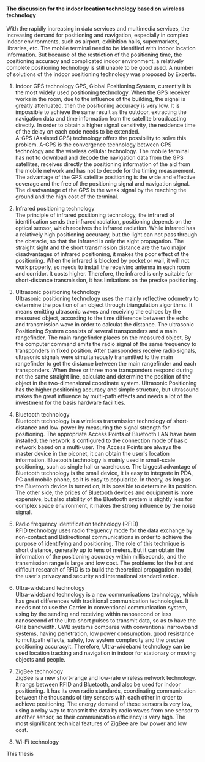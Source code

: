#### The discussion for the indoor location technology based on wireless technology 

With the rapidly increasing in data services and multimedia services, the increasing demand for positioning and navigation, especially in complex indoor environments, such as airport, exhibition halls, supermarkets, libraries, etc. The mobile terminal need to be identified with indoor location information. But because of the restriction of the positioning time, the positioning accuracy and complicated indoor environment, a relatively complete positioning technology is still unable to be good used. A number of solutions of the indoor positioning technology was proposed by Experts.


1. Indoor GPS technology
GPS, Global Positioning System, currently it is the most widely used positioning technology. When the GPS receiver works in the room, due to the influence of the building, the signal is greatly attenuated, then the positioning accuracy is very low. It is impossible to achieve the same result as the outdoor, extracting the navigation data and time information from the satellite broadcasting directly. In order to obtain a higher signal sensitivity, the residence time of the delay on each code needs to be extended.  
A-GPS (Assisted GPS) technology offers the possibility to solve this problem. A-GPS is the convergence technology between GPS technology and  the wireless cellular technology. The mobile terminal has not to download and decode the navigation data from the GPS satellites, receives directly the positioning information of the aid from the mobile network and has not to decode for the timing measurement.  
The advantage of the GPS satellite positioning is the wide and effective coverage and the free of the positioning signal and navigation signal. The disadvantage of the GPS is the weak signal by the reaching the ground and the high cost of the terminal.  

2. Infrared positioning technology  
The principle of infrared positioning technology, the infrared of identification sends the infrared radiation, positioning depends on the optical sensor, which receives the infrared radiation. While infrared has a relatively high positioning accuracy, but the light can not pass through the obstacle, so that the infrared is only the sight propagation. The straight sight and the short transmission distance are the two major disadvantages of infrared positioning, it makes the poor effect of the positioning. When the infrared is blocked by pocket or wall, it  will not work properly, so needs to install the receiving antenna in each room and corridor. It costs higher. Therefore, the infrared is only suitable for short-distance transmission, it has limitations on the precise positioning.

3. Ultrasonic positioning technology  
Ultrasonic positioning technology uses the mainly reflective odometry to determine the position of an object through triangulation algorithms. It means emitting ultrasonic waves and receiving the echoes by the measured object, according to the time difference between the echo and transmission wave in order to calculat the distance. The ultrasonic Positioning System consists of several transponders and a main rangefinder. The main rangefinder places on the measured object, By the computer command emits the radio signal of the same  frequency to transponders in fixed position. After transponders receive radio signals, ultrasonic signals were simultaneously transmitted to the main rangefinder to get the distance between the main rangefinder and each transponders. When three or three more transponders respond during not the same straight line, calculate and determine the position of the object in the two-dimensional coordinate system. Ultrasonic Positioning has the higher positioning accuracy and simple structure, but ultrasound makes the great influence by multi-path effects and needs a lot of the investment for the basis hardware facilities.  

4. Bluetooth technology  
Bluetooth technology is a wireless transmission technology of short-distance and low-power by measuring the signal strength for positioning. The appropriate Access Points of Bluetooth LAN have been installed, the network is configured to the connection mode of basic network based on a multi-user. The Access Points are always the master device in the piconet, it can obtain the user's location information. Bluetooth technology is mainly used in small-scale positioning, such as single hall or warehouse. The biggest advantage of Bluetooth technology is the small device, it is easy to integrate in PDA, PC and mobile phone, so it is easy to popularize. In theory, as long as the Bluetooth device is turned on, it is possible to determine its position. The other side, the prices of Bluetooth devices and equipment is more expensive, but also stability of the Bluetooth system is slightly less for complex space environment, it makes the strong influence by the noise signal.  

5. Radio frequency identification technology (RFID)  
RFID technology uses radio frequency mode for the data exchange by non-contact and Bidirectional communications in order to achieve the purpose of identifying and positioning. The role of this technique is short distance, generally up to tens of meters. But it can obtain the information of the positioning accuracy within milliseconds, and the transmission range is large and low cost. The problems for the hot and difficult research of RFID is to build the theoretical propagation model, the user's privacy and security and international standardization.  

6. Ultra-wideband technology  
Ultra-wideband technology is a new communications technology, which has great differences with traditional communication technologies. 
It needs not to use the Carrier in conventional communication system, using by the sending and receiving within nanosecond or less nanosecond of the ultra‐short	pulses to transmit data, so as to have the GHz bandwidth. UWB systems compares with conventional narrowband systems, having penetration, low power consumption, good resistance to multipath effects, safety, low system complexity and the precise positioning accuracyit. Therefore, Ultra-wideband technology can be used location tracking and navigation in indoor for stationary or moving objects and people.  

7. ZigBee technology  
ZigBee is a new short-range and low-rate wireless network technology. It rangs between RFID and Bluetooth, and also be used for indoor positioning. It has its own radio standards, coordinating communication between the thousands of tiny sensors with each other in order to achieve positioning. The energy demand of these sensors is very low, using a relay way to transmit the data by radio waves from one sensor to another sensor, so their communication efficiency is very high. The most significant technical features of ZigBee are low power and low cost.  

8. Wi-Fi technology  


This thesis
